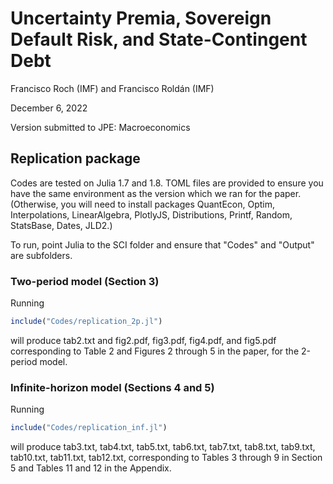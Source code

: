 # Uncertainty Premia, Sovereign Default Risk, and State-Contingent Debt

Francisco Roch (IMF) and Francisco Roldán (IMF)

December 6, 2022

Version submitted to JPE: Macroeconomics

## Replication package

Codes are tested on Julia 1.7 and 1.8. TOML files are provided to ensure you have the same environment as the version which we ran for the paper. (Otherwise, you will need to install packages QuantEcon, Optim, Interpolations, LinearAlgebra, PlotlyJS, Distributions, Printf, Random, StatsBase, Dates, JLD2.)

To run, point Julia to the SCI folder and ensure that "Codes" and "Output" are subfolders.

### Two-period model (Section 3)
Running 
```julia
include("Codes/replication_2p.jl")
```
will produce tab2.txt and fig2.pdf, fig3.pdf, fig4.pdf, and fig5.pdf corresponding to Table 2 and Figures 2 through 5 in the paper, for the 2-period model.

### Infinite-horizon model (Sections 4 and 5)
Running 
```julia
include("Codes/replication_inf.jl")
```
will produce tab3.txt, tab4.txt, tab5.txt, tab6.txt, tab7.txt, tab8.txt, tab9.txt, tab10.txt, tab11.txt, tab12.txt, corresponding to Tables 3 through 9 in Section 5 and Tables 11 and 12 in the Appendix.